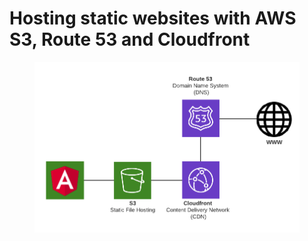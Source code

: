 # Hosting static websites with AWS S3, Route 53 and Cloudfront
<figure>
  <img src='../../assets/images/spa_hosting.png'>
  <figcaption></figcaption>
</figure>